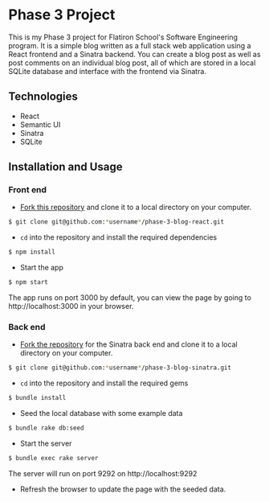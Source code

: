 # Phase 3 Project
This is my Phase 3 project for Flatiron School's Software Engineering program. It is a simple blog written as a full stack web application using a React frontend and a Sinatra backend.
You can create a blog post as well as post comments on an individual blog post, all of which are stored in a local SQLite database and interface with the frontend via Sinatra.

## Technologies
- React
- Semantic UI
- Sinatra
- SQLite

## Installation and Usage
### Front end
- [Fork this repository](https://github.com/jaguilar89/phase-3-blog-react/fork) and clone it to a local directory on your computer.

```bash
$ git clone git@github.com:*username*/phase-3-blog-react.git
```

- `cd` into the repository and install the required dependencies

```bash
$ npm install
```

- Start the app
  
```bash
$ npm start
```
The app runs on port 3000 by default, you can view the page by going to http://localhost:3000 in your browser.

### Back end
- [Fork the repository](https://github.com/jaguilar89/phase-3-blog-sinatra/fork) for the Sinatra back end and clone it to a local directory on your computer.
  
```bash
$ git clone git@github.com:*username*/phase-3-blog-sinatra.git
```

- `cd` into the repository and install the required gems

```bash
$ bundle install
```
- Seed the local database with some example data

```bash
$ bundle rake db:seed
```

- Start the server

```bash
$ bundle exec rake server
```

The server will run on port 9292 on http://localhost:9292

- Refresh the browser to update the page with the seeded data.


